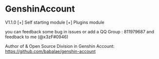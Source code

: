 # GenshinAccount

V1.1.0
[+] Self starting module
[+] Plugins module

you can feedback some bug in issues
or add a QQ Group : 811979687 and feedback to me (@x3zF#0946)

Author of & Open Source Division in Genshin Account: https://github.com/babalae/genshin-account
